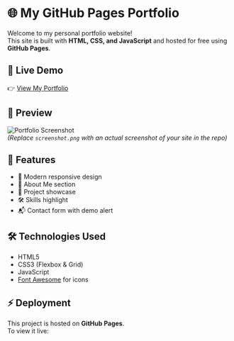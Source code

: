 # 🌐 My GitHub Pages Portfolio

Welcome to my personal portfolio website!  
This site is built with **HTML, CSS, and JavaScript** and hosted for free using **GitHub Pages**.  

## 🚀 Live Demo
👉 [View My Portfolio](https://github.com/surya29916)

## 📸 Preview
![Portfolio Screenshot](screenshot.png)  
*(Replace `screenshot.png` with an actual screenshot of your site in the repo)*

## 📂 Features
- 🎨 Modern responsive design  
- 📝 About Me section  
- 💼 Project showcase  
- 🛠️ Skills highlight  
- 📬 Contact form with demo alert  

## 🛠️ Technologies Used
- HTML5  
- CSS3 (Flexbox & Grid)  
- JavaScript  
- [Font Awesome](https://fontawesome.com/) for icons  

## ⚡ Deployment
This project is hosted on **GitHub Pages**.  
To view it live:  
